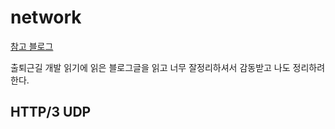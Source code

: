 # network

[참고 블로그](https://evan-moon.github.io/2019/10/08/what-is-http3/)

출퇴근길 개발 읽기에 읽은 블로그글을 읽고 너무 잘정리하셔서 감동받고
나도 정리하려한다.

## HTTP/3 UDP
